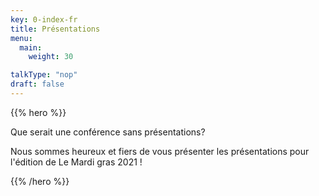 ```yaml
---
key: 0-index-fr
title: Présentations
menu:
  main:
    weight: 30

talkType: "nop"
draft: false
---
```


{{% hero %}}

Que serait une conférence sans présentations? 

Nous sommes heureux et fiers de vous présenter les présentations pour l'édition de Le Mardi gras 2021 !

{{% /hero %}}
